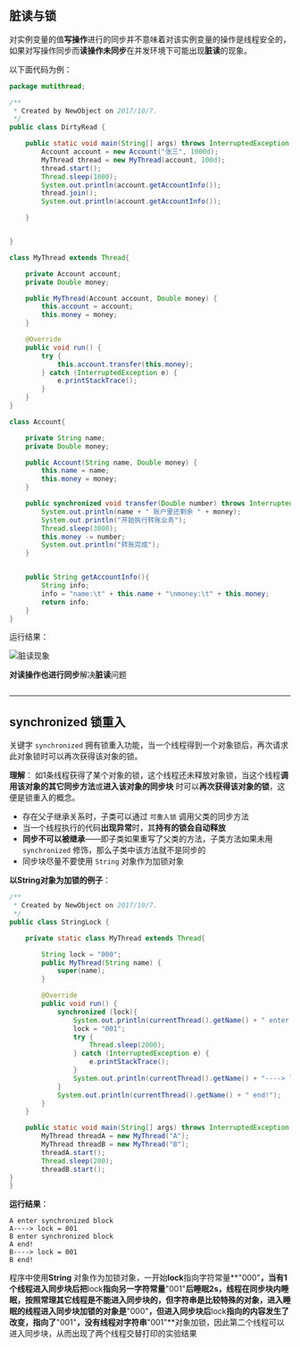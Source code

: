 ## 脏读与锁

对实例变量的值**写操作**进行的同步并不意味着对该实例变量的操作是线程安全的，如果对写操作同步而**读操作未同步**在并发环境下可能出现**脏读**的现象。

以下面代码为例：

```java
package mutithread;

/**
 * Created by NewObject on 2017/10/7.
 */
public class DirtyRead {

    public static void main(String[] args) throws InterruptedException {
        Account account = new Account("张三", 1000d);
        MyThread thread = new MyThread(account, 100d);
        thread.start();
        Thread.sleep(1000);
        System.out.println(account.getAccountInfo());
        thread.join();
        System.out.println(account.getAccountInfo());

    }


}

class MyThread extends Thread{

    private Account account;
    private Double money;

    public MyThread(Account account, Double money) {
        this.account = account;
        this.money = money;
    }

    @Override
    public void run() {
        try {
            this.account.transfer(this.money);
        } catch (InterruptedException e) {
            e.printStackTrace();
        }
    }
}

class Account{

    private String name;
    private Double money;

    public Account(String name, Double money) {
        this.name = name;
        this.money = money;
    }

    public synchronized void transfer(Double number) throws InterruptedException {
        System.out.println(name + " 账户里还剩余 " + money);
        System.out.println("开始执行转账业务");
        Thread.sleep(3000);
        this.money -= number;
        System.out.println("转账完成");
    }


    public String getAccountInfo(){
        String info;
        info = "name:\t" + this.name + "\nmoney:\t" + this.money;
        return info;
    }
}
```

运行结果：

![脏读现象]()



**对读操作也进行同步**解决**脏读**问题

![]()

-----

## synchronized 锁重入

关键字 `synchronized` 拥有锁重入功能，当一个线程得到一个对象锁后，再次请求此对象锁时可以再次获得该对象的锁。

**理解**： 如1条线程获得了某个对象的锁，这个线程还未释放对象锁，当这个线程**调用该对象的其它同步方法**或**进入该对象的同步块** 时可以**再次获得该对象的锁**，这便是锁重入的概念。



+ 存在父子继承关系时，子类可以通过 `可重入锁` 调用父类的同步方法
+ 当一个线程执行的代码**出现异常**时，其**持有的锁会自动释放**
+ **同步不可以被继承**——即子类如果重写了父类的方法，子类方法如果未用`synchronized` 修饰，那么子类中该方法就不是同步的
+ 同步块尽量不要使用 `String` 对象作为加锁对象



**以String对象为加锁的例子**：

```java
/**
 * Created by NewObject on 2017/10/7.
 */
public class StringLock {

    private static class MyThread extends Thread{

        String lock = "000";
        public MyThread(String name) {
            super(name);
        }

        @Override
        public void run() {
            synchronized (lock){
                System.out.println(currentThread().getName() + " enter synchronized block");
                lock = "001";
                try {
                    Thread.sleep(2000);
                } catch (InterruptedException e) {
                    e.printStackTrace();
                }
                System.out.println(currentThread().getName() + "----> lock = " + lock);
            }
            System.out.println(currentThread().getName() + " end!");
        }
    }

    public static void main(String[] args) throws InterruptedException {
        MyThread threadA = new MyThread("A");
        MyThread threadB = new MyThread("B");
        threadA.start();
        Thread.sleep(200);
        threadB.start();
}
}
```

**运行结果**：

```
A enter synchronized block
A----> lock = 001
B enter synchronized block
A end!
B----> lock = 001
B end!

```

程序中使用**String** 对象作为加锁对象，一开始**lock**指向字符常量**"000"**，当有1个线程进入同步块后把**lock**指向另一字符常量**"001"**后睡眠2s，线程在同步块内睡眠，按照常理其它线程是不能进入同步块的，但字符串是比较特殊的对象，进入睡眠的线程进入同步块加锁的对象是**"000"**，但进入同步块后**lock**指向的内容发生了改变，指向了**"001"**，没有线程对字符串**"001"**对象加锁，因此第二个线程可以进入同步块，从而出现了两个线程交替打印的实验结果

